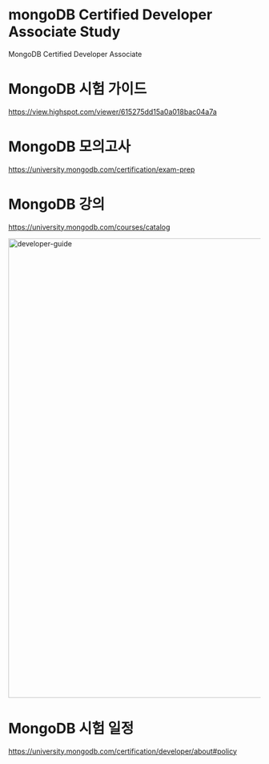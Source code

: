 # mongoDB Certified Developer Associate Study
MongoDB Certified Developer Associate

# MongoDB 시험 가이드
https://view.highspot.com/viewer/615275dd15a0a018bac04a7a

# MongoDB 모의고사
https://university.mongodb.com/certification/exam-prep

# MongoDB 강의
https://university.mongodb.com/courses/catalog

<img width="916" alt="developer-guide" src="https://user-images.githubusercontent.com/40143056/186561048-f344120b-5569-4676-a494-24ce04531b88.png">

# MongoDB 시험 일정
https://university.mongodb.com/certification/developer/about#policy
